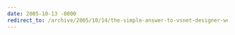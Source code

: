 ```yaml
---
date: 2005-10-13 -0800
redirect_to: /archive/2005/10/14/the-simple-answer-to-vsnet-designer-woe.aspx/
---
```


